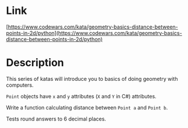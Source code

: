 Link
=========================
[https://www.codewars.com/kata/geometry-basics-distance-between-points-in-2d/python](https://www.codewars.com/kata/geometry-basics-distance-between-points-in-2d/python)

Description
=========================
This series of katas will introduce you to basics of doing geometry with computers.

`Point` objects have `x` and `y` attributes (`X` and `Y` in C#) attributes.

Write a function calculating distance between `Point a` and `Point b`.

Tests round answers to 6 decimal places.
